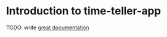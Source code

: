 # Introduction to time-teller-app

TODO: write [great documentation](http://jacobian.org/writing/what-to-write/)
